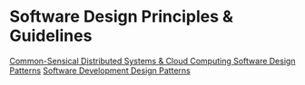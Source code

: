 # Software Design Principles &amp; Guidelines
[Common-Sensical Distributed Systems & Cloud Computing Software Design Patterns](/DistributedSystemsDesignPatterns/README.md)
[Software Development Design Patterns](/SoftwareDevelopmentDesignPatterns/README.md)
